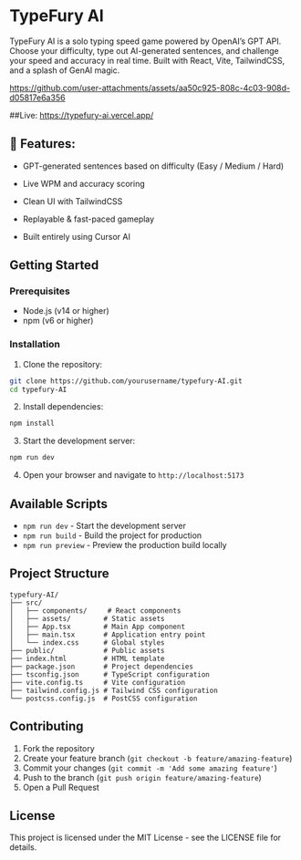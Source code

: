 # TypeFury AI

TypeFury AI is a solo typing speed game powered by OpenAI’s GPT API. Choose your difficulty, type out AI-generated sentences, and challenge your speed and accuracy in real time. Built with React, Vite, TailwindCSS, and a splash of GenAI magic.


https://github.com/user-attachments/assets/aa50c925-808c-4c03-908d-d05817e6a356

##Live: https://typefury-ai.vercel.app/

## 🚀 Features:

- GPT-generated sentences based on difficulty (Easy / Medium / Hard)

- Live WPM and accuracy scoring

- Clean UI with TailwindCSS

- Replayable & fast-paced gameplay

- Built entirely using Cursor AI

## Getting Started

### Prerequisites

- Node.js (v14 or higher)
- npm (v6 or higher)

### Installation

1. Clone the repository:
```bash
git clone https://github.com/yourusername/typefury-AI.git
cd typefury-AI
```

2. Install dependencies:
```bash
npm install
```

3. Start the development server:
```bash
npm run dev
```

4. Open your browser and navigate to `http://localhost:5173`

## Available Scripts

- `npm run dev` - Start the development server
- `npm run build` - Build the project for production
- `npm run preview` - Preview the production build locally

## Project Structure

```
typefury-AI/
├── src/
│   ├── components/     # React components
│   ├── assets/        # Static assets
│   ├── App.tsx        # Main App component
│   ├── main.tsx       # Application entry point
│   └── index.css      # Global styles
├── public/            # Public assets
├── index.html         # HTML template
├── package.json       # Project dependencies
├── tsconfig.json      # TypeScript configuration
├── vite.config.ts     # Vite configuration
├── tailwind.config.js # Tailwind CSS configuration
└── postcss.config.js  # PostCSS configuration
```

## Contributing

1. Fork the repository
2. Create your feature branch (`git checkout -b feature/amazing-feature`)
3. Commit your changes (`git commit -m 'Add some amazing feature'`)
4. Push to the branch (`git push origin feature/amazing-feature`)
5. Open a Pull Request

## License

This project is licensed under the MIT License - see the LICENSE file for details.
